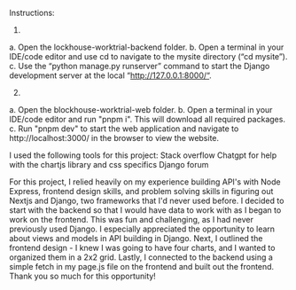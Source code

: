 Instructions:

1. 
a. Open the lockhouse-worktrial-backend folder. 
b. Open a terminal in your IDE/code editor and use cd to navigate to the mysite directory (“cd mysite”).
c. Use the “python manage.py runserver” command to start the Django development server at the local “http://127.0.0.1:8000/“.

2.
a. Open the blockhouse-worktrial-web folder.
b. Open a terminal in your IDE/code editor and run "pnpm i". This will download all required packages.
c. Run "pnpm dev" to start the web application and navigate to http://localhost:3000/ in the browser to view the website. 

I used the following tools for this project:
Stack overflow
Chatgpt for help with the chartjs library and css specifics
Django forum

For this project, I relied heavily on my experience building API's with Node Express, frontend design skills, and problem solving skills in figuring out Nextjs and Django, two frameworks that I'd never used before. I decided to start with the backend so that I would have data to work with as I began to work on the frontend. This was fun and challenging, as I had never previously used Django. I especially appreciated the opportunity to learn about views and models in API building in Django. Next, I outlined the frontend design - I knew I was going to have four charts, and I wanted to organized them in a 2x2 grid. Lastly, I connected to the backend using a simple fetch in my page.js file on the frontend and built out the frontend. Thank you so much for this opportunity!

